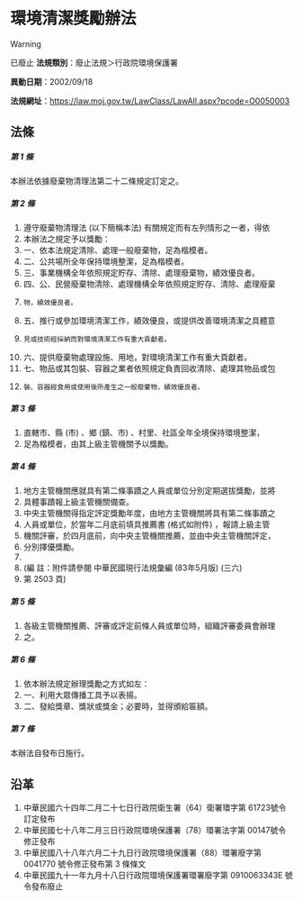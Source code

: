 # 環境清潔獎勵辦法


> [!WARNING]
> 已廢止
**法規類別**：廢止法規＞行政院環境保護署

**異動日期**：2002/09/18  

**法規網址**：https://law.moj.gov.tw/LawClass/LawAll.aspx?pcode=O0050003



## 法條
##### 第 1 條
本辦法依據廢棄物清理法第二十二條規定訂定之。

##### 第 2 條
1. 遵守廢棄物清理法 (以下簡稱本法) 有關規定而有左列情形之一者，得依
1. 本辦法之規定予以獎勵：                                          
1. 一、依本法規定清除、處理一般廢棄物，足為楷模者。                
1. 二、公共場所全年保持環境整潔，足為楷模者。                      
1. 三、事業機構全年依照規定貯存、清除、處理廢棄物，績效優良者。    
1. 四、公、民營廢棄物清除、處理機構全年依照規定貯存、清除、處理廢棄
1.     物，績效優良者。                                            
1. 五、推行或參加環境清潔工作，績效優良，或提供改善環境清潔之具體意
1.     見或技術經採納而對環境清潔工作有重大貢獻者。                
1. 六、提供廢棄物處理設施、用地，對環境清潔工作有重大頁獻者。      
1. 七、物品或其包裝、容器之業者依照規定負責回收清除、處理其物品或包
1.     裝、容器經食用或使用後所產生之一般廢棄物，績效優良者。      

##### 第 3 條
1. 直轄市、縣 (市) 、鄉 (鎮、市) 、村里、社區全年全境保持環境整潔，
1. 足為楷模者，由其上級主管機關予以獎勵。

##### 第 4 條
1. 地方主管機關應就具有第二條事蹟之人員或單位分別定期選拔獎勵，並將
1. 具體事蹟報上級主管機關備查。
1. 中央主管機關得指定評定獎勵年度，由地方主管機關將具有第二條事蹟之
1. 人員或單位，於當年二月底前填具推薦書 (格式如附件) ，報請上級主管
1. 機關評審，於四月底前，向中央主管機關推薦，並由中央主管機關評定，
1. 分別擇優獎勵。
1. 
1. (編      註：附件請參閱 中華民國現行法規彙編 (83年5月版)  (三六)
1.  第 2503 頁)

##### 第 5 條
1. 各級主管機關推薦、評審或評定前條人員或單位時，組織評審委員會辦理
1. 之。

##### 第 6 條
1. 依本辦法規定辦理獎勵之方式如左：                                
1. 一、利用大眾傳播工具予以表揚。                                  
1. 二、發給獎章、獎狀或獎金；必要時，並得頒給匾額。                

##### 第 7 條
本辦法自發布日施行。

## 沿革
1. 中華民國六十四年二月二十七日行政院衛生署（64）衛署環字第 61723號令訂定發布
1. 中華民國七十八年二月三日行政院環境保護署（78）環署法字第 00147號令修正發布
1. 中華民國八十八年六月二十九日行政院環境保護署（88）環署廢字第 0041770  號令修正發布第 3  條條文
1. 中華民國九十一年九月十八日行政院環境保護署環署廢字第 0910063343E  號令發布廢止
